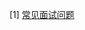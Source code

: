[1] [常见面试问题](https://github.com/WaltTing/For-jobs/blob/master/%E9%9D%A2%E8%AF%95%E9%97%AE%E9%A2%98.md)
